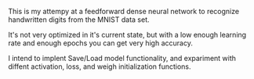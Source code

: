 This is my attempy at a feedforward dense neural network to recognize handwritten digits from the MNIST data set. 

It's not very optimized in it's current state, but with a low enough learning rate and enough epochs you can get very high accuracy.

I intend to implent Save/Load model functionality, and expariment with diffent activation, loss, and weigh initialization functions.